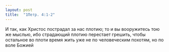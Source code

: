 ```yaml
---
layout: post
title:  "1Петр. 4:1-2"
---
```


И так, как Христос пострадал за нас плотию; то и вы вооружитесь тою же мыслью, ибо страдающий плотию перестает грешить, чтобы остальное во плоти время жить уже не по человеческим похотям, но по воле Божией
